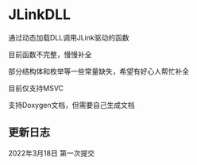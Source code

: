 # JLinkDLL

通过动态加载DLL调用JLink驱动的函数

目前函数不完整，慢慢补全

部分结构体和枚举等一些常量缺失，希望有好心人帮忙补全

目前仅支持MSVC

支持Doxygen文档，但需要自己生成文档

## 更新日志

2022年3月18日 第一次提交
